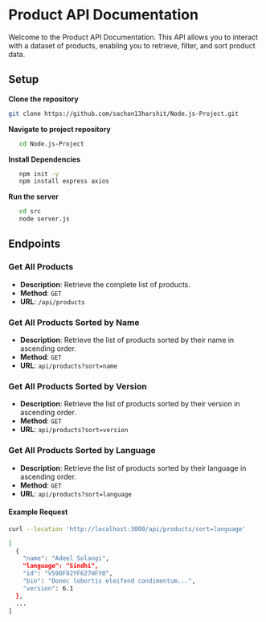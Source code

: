 # Product API Documentation

Welcome to the Product API Documentation. This API allows you to interact with a dataset of products, enabling you to retrieve, filter, and sort product data.

## Setup

 **Clone the repository**

   ```sh
   git clone https://github.com/sachan13harshit/Node.js-Project.git
  ```
**Navigate to project repository**
```sh
   cd Node.js-Project
  ```
**Install Dependencies**
```sh
   npm init -y
   npm install express axios
  ```
**Run the server**
```sh
   cd src
   node server.js
  ```


## Endpoints

### Get All Products

- **Description**: Retrieve the complete list of products.
- **Method**: `GET`
- **URL**: `/api/products`

### Get All Products Sorted by Name

- **Description**: Retrieve the list of products sorted by their name in ascending order.
- **Method**: `GET`
- **URL**: `api/products?sort=name`

### Get All Products Sorted by Version

- **Description**: Retrieve the list of products sorted by their version in ascending order.
- **Method**: `GET`
- **URL**: `api/products?sort=version`

### Get All Products Sorted by Language

- **Description**: Retrieve the list of products sorted by their language in ascending order.
- **Method**: `GET`
- **URL**: `api/products?sort=language`

#### Example Request

```sh
curl --location 'http://localhost:3000/api/products/sort=language'

[
  {
    "name": "Adeel Solangi",
    "language": "Sindhi",
    "id": "V59OF92YF627HFY0",
    "bio": "Donec lobortis eleifend condimentum...",
    "version": 6.1
  },
  ...
]




  

